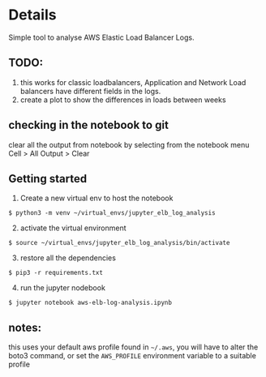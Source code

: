 # Details

Simple tool to analyse AWS Elastic Load Balancer Logs.

## TODO: 
1. this works for classic loadbalancers, Application and Network Load balancers have different fields in the logs.
2. create a plot to show the differences in loads between weeks

## checking in the notebook to git
clear all the output from notebook by selecting from the notebook menu Cell > All Output > Clear

## Getting started

1. Create a new virtual env to host the notebook
```
$ python3 -m venv ~/virtual_envs/jupyter_elb_log_analysis
```
2. activate the virtual environment
```
$ source ~/virtual_envs/jupyter_elb_log_analysis/bin/activate
```
3. restore all the dependencies
```
$ pip3 -r requirements.txt
```
4. run the jupyter nodebook
```
$ jupyter notebook aws-elb-log-analysis.ipynb
```
## notes:
this uses your default aws profile found in `~/.aws`, you will have to alter the boto3 command, or set the `AWS_PROFILE` environment variable to a suitable profile


